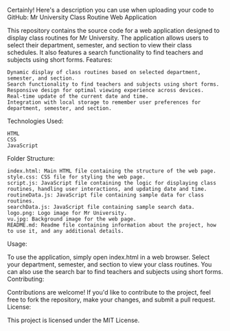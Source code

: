 Certainly! Here's a description you can use when uploading your code to GitHub:
Mr University Class Routine Web Application

This repository contains the source code for a web application designed to display class routines for Mr University. The application allows users to select their department, semester, and section to view their class schedules. It also features a search functionality to find teachers and subjects using short forms.
Features:

    Dynamic display of class routines based on selected department, semester, and section.
    Search functionality to find teachers and subjects using short forms.
    Responsive design for optimal viewing experience across devices.
    Real-time update of the current date and time.
    Integration with local storage to remember user preferences for department, semester, and section.

Technologies Used:

    HTML
    CSS
    JavaScript

Folder Structure:

    index.html: Main HTML file containing the structure of the web page.
    style.css: CSS file for styling the web page.
    script.js: JavaScript file containing the logic for displaying class routines, handling user interactions, and updating date and time.
    routineData.js: JavaScript file containing sample data for class routines.
    searchData.js: JavaScript file containing sample search data.
    logo.png: Logo image for Mr University.
    vu.jpg: Background image for the web page.
    README.md: Readme file containing information about the project, how to use it, and any additional details.

Usage:

To use the application, simply open index.html in a web browser. Select your department, semester, and section to view your class routines. You can also use the search bar to find teachers and subjects using short forms.
Contributing:

Contributions are welcome! If you'd like to contribute to the project, feel free to fork the repository, make your changes, and submit a pull request.
License:

This project is licensed under the MIT License.
